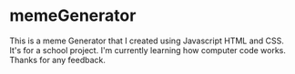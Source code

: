 # memeGenerator
This is a meme Generator that I created using Javascript HTML and CSS.  It's for a school project. I'm currently learning how computer code works. Thanks for any feedback.
